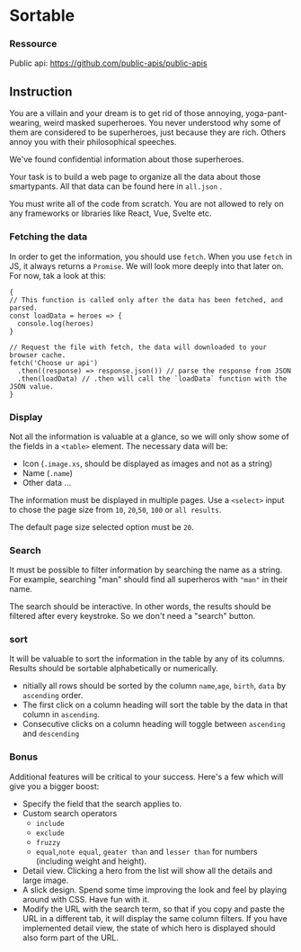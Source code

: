 # Sortable 

### Ressource

Public api: https://github.com/public-apis/public-apis


## Instruction 

You are a villain and your dream is to get rid of those annoying, yoga-pant-wearing, weird masked superheroes. You never understood why some of them are considered to be superheroes, just because they are rich. Others annoy you with their philosophical speeches.

We've found confidential information about those superheroes.

Your task is to build a web page to organize all the data about those smartypants. All that data can be found here in `all.json` .

You must write all of the code from scratch. You are not allowed to rely on any frameworks or libraries like React, Vue, Svelte etc.

### Fetching the data

In order to get the information, you should use `fetch`. When you use `fetch` in JS, it always returns a `Promise`. We will look more deeply into that later on. For now, tak a look at this:

```
{
// This function is called only after the data has been fetched, and parsed.
const loadData = heroes => {
  console.log(heroes)
}

// Request the file with fetch, the data will downloaded to your browser cache.
fetch('Choose ur api')
  .then((response) => response.json()) // parse the response from JSON
  .then(loadData) // .then will call the `loadData` function with the JSON value.
}
```

### Display

Not all the information is valuable at a glance, so we will only show some of the fields in a `<table>` element. The necessary data will be:


- Icon (`.image.xs`, should be displayed as images and not as a string)
- Name (`.name`)
- Other data ...

The information must be displayed in multiple pages. Use a `<select>` input to chose the page size from `10`, `20`,`50`, `100` or `all results`.

The default page size selected option must be `20`.

### Search

It must be possible to filter information by searching the name as a string. For example, searching "man" should find all superheros with `"man"` in their name.

The search should be interactive. In other words, the results should be filtered after every keystroke. So we don't need a "search" button.

### sort

It will be valuable to sort the information in the table by any of its columns. Results should be sortable alphabetically or numerically.

- nitially all rows should be sorted by the column `name`,`age`, `birth`, `data` by `ascending` order.
- The first click on a column heading will sort the table by the data in that column in `ascending`.
- Consecutive clicks on a column heading will toggle between `ascending` and `descending`


### Bonus 

Additional features will be critical to your success. Here's a few which will give you a bigger boost:

- Specify the field that the search applies to.
- Custom search operators
    - `include`
    - `exclude`
    - `fruzzy`
    - `equal`,`note equal`, `geater than` and `lesser than` for numbers (including weight and height).
- Detail view. Clicking a hero from the list will show all the details and large image.
- A slick design. Spend some time improving the look and feel by playing around with CSS. Have fun with it.
- Modify the URL with the search term, so that if you copy and paste the URL in a different tab, it will display the same column filters. If you have implemented detail view, the state of which hero is displayed should also form part of the URL.